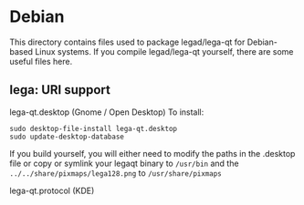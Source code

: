 
Debian
====================
This directory contains files used to package legad/lega-qt
for Debian-based Linux systems. If you compile legad/lega-qt yourself, there are some useful files here.

## lega: URI support ##


lega-qt.desktop  (Gnome / Open Desktop)
To install:

	sudo desktop-file-install lega-qt.desktop
	sudo update-desktop-database

If you build yourself, you will either need to modify the paths in
the .desktop file or copy or symlink your legaqt binary to `/usr/bin`
and the `../../share/pixmaps/lega128.png` to `/usr/share/pixmaps`

lega-qt.protocol (KDE)

